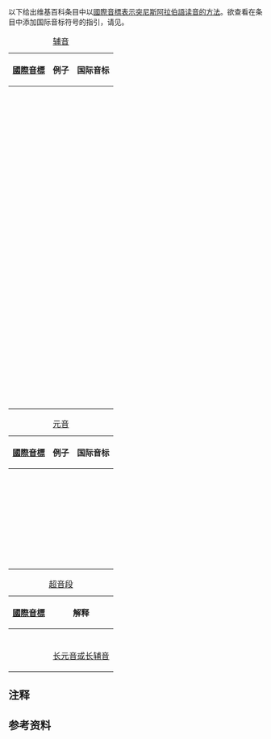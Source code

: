 以下给出维基百科条目中以[國際音標表示](../Page/國際音標.md "wikilink")[突尼斯阿拉伯語读音的方法](../Page/突尼斯阿拉伯語.md "wikilink")。欲查看在条目中添加国际音标符号的指引，请见。

<table>
<caption><a href="../Page/辅音.md" title="wikilink">辅音</a></caption>
<thead>
<tr class="header">
<th><p><a href="../Page/國際音標.md" title="wikilink">國際音標</a></p></th>
<th><p>例子</p></th>
<th><p>国际音标</p></th>
</tr>
</thead>
<tbody>
<tr class="odd">
<td><p><big></big></p></td>
<td></td>
<td></td>
</tr>
<tr class="even">
<td><p><big></big></p></td>
<td></td>
<td></td>
</tr>
<tr class="odd">
<td><p><big></big></p></td>
<td></td>
<td></td>
</tr>
<tr class="even">
<td><p><big></big></p></td>
<td></td>
<td></td>
</tr>
<tr class="odd">
<td><p><big></big></p></td>
<td></td>
<td></td>
</tr>
<tr class="even">
<td><p><big></big></p></td>
<td></td>
<td></td>
</tr>
<tr class="odd">
<td><p><big></big></p></td>
<td></td>
<td></td>
</tr>
<tr class="even">
<td><p><big></big></p></td>
<td></td>
<td></td>
</tr>
<tr class="odd">
<td><p><big></big></p></td>
<td></td>
<td></td>
</tr>
<tr class="even">
<td><p><big></big></p></td>
<td></td>
<td></td>
</tr>
<tr class="odd">
<td><p><big></big></p></td>
<td></td>
<td></td>
</tr>
<tr class="even">
<td><p><big></big></p></td>
<td></td>
<td></td>
</tr>
<tr class="odd">
<td><p><big></big></p></td>
<td></td>
<td></td>
</tr>
<tr class="even">
<td><p><big></big></p></td>
<td></td>
<td></td>
</tr>
<tr class="odd">
<td><p><big></big></p></td>
<td></td>
<td></td>
</tr>
<tr class="even">
<td><p><big></big></p></td>
<td></td>
<td></td>
</tr>
<tr class="odd">
<td><p><big></big></p></td>
<td></td>
<td></td>
</tr>
<tr class="even">
<td><p><big></big></p></td>
<td></td>
<td></td>
</tr>
<tr class="odd">
<td><p><big></big></p></td>
<td></td>
<td></td>
</tr>
<tr class="even">
<td><p><big></big></p></td>
<td></td>
<td></td>
</tr>
<tr class="odd">
<td><p><big></big></p></td>
<td></td>
<td></td>
</tr>
<tr class="even">
<td><p><big></big></p></td>
<td></td>
<td></td>
</tr>
<tr class="odd">
<td><p><big></big></p></td>
<td></td>
<td></td>
</tr>
<tr class="even">
<td><p><big></big></p></td>
<td></td>
<td></td>
</tr>
<tr class="odd">
<td><p><big></big></p></td>
<td></td>
<td></td>
</tr>
<tr class="even">
<td><p><big></big></p></td>
<td></td>
<td></td>
</tr>
<tr class="odd">
<td><p><big></big></p></td>
<td></td>
<td></td>
</tr>
<tr class="even">
<td><p><big></big></p></td>
<td></td>
<td></td>
</tr>
<tr class="odd">
<td><p><big></big></p></td>
<td></td>
<td></td>
</tr>
</tbody>
</table>

<table>
<caption><a href="../Page/元音.md" title="wikilink">元音</a></caption>
<thead>
<tr class="header">
<th><p><a href="../Page/國際音標.md" title="wikilink">國際音標</a></p></th>
<th><p>例子</p></th>
<th><p>国际音标</p></th>
</tr>
</thead>
<tbody>
<tr class="odd">
<td><p><big></big></p></td>
<td></td>
<td></td>
</tr>
<tr class="even">
<td><p><big></big></p></td>
<td></td>
<td></td>
</tr>
<tr class="odd">
<td><p><big></big></p></td>
<td></td>
<td></td>
</tr>
<tr class="even">
<td><p><big></big></p></td>
<td></td>
<td></td>
</tr>
<tr class="odd">
<td><p><big></big></p></td>
<td></td>
<td></td>
</tr>
<tr class="even">
<td><p><big></big></p></td>
<td></td>
<td></td>
</tr>
<tr class="odd">
<td><p><big></big></p></td>
<td></td>
<td></td>
</tr>
<tr class="even">
<td><p><big></big></p></td>
<td></td>
<td></td>
</tr>
<tr class="odd">
<td><p><big></big></p></td>
<td></td>
<td></td>
</tr>
</tbody>
</table>

<table>
<caption><a href="https://zh.wikipedia.org/wiki/超音段成分" title="wikilink">超音段</a></caption>
<thead>
<tr class="header">
<th><p><a href="../Page/國際音標.md" title="wikilink">國際音標</a></p></th>
<th><p>解释</p></th>
</tr>
</thead>
<tbody>
<tr class="odd">
<td><p><big></big></p></td>
<td></td>
</tr>
<tr class="even">
<td><p><big></big></p></td>
<td><p><a href="https://zh.wikipedia.org/wiki/长元音" title="wikilink">长元音或</a><a href="https://zh.wikipedia.org/wiki/长辅音" title="wikilink">长辅音</a></p></td>
</tr>
</tbody>
</table>

## 注释

## 参考资料

<references />